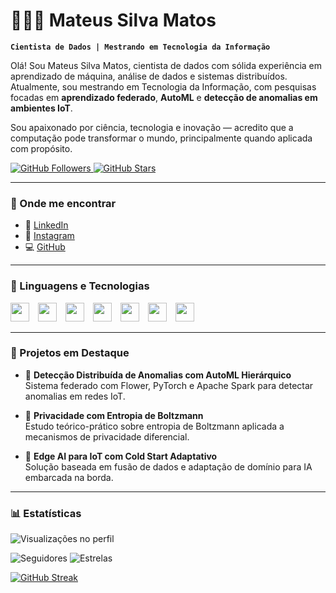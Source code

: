 # 👨🏻‍💻 Mateus Silva Matos

**`Cientista de Dados | Mestrando em Tecnologia da Informação`**

Olá! Sou Mateus Silva Matos, cientista de dados com sólida experiência em aprendizado de máquina, análise de dados e sistemas distribuídos.  
Atualmente, sou mestrando em Tecnologia da Informação, com pesquisas focadas em **aprendizado federado**, **AutoML** e **detecção de anomalias em ambientes IoT**.

Sou apaixonado por ciência, tecnologia e inovação — acredito que a computação pode transformar o mundo, principalmente quando aplicada com propósito.

<p align="left">
  <a href="https://github.com/MateusSilva12">
    <img alt="GitHub Followers" src="https://custom-icon-badges.demolab.com/github/followers/MateusSilva12?color=236ad3&labelColor=1155ba&style=for-the-badge&logo=github&label=Seguidores&logoColor=white" />
  </a>
  <a href="https://github.com/MateusSilva12?tab=repositories&sort=stargazers">
    <img alt="GitHub Stars" src="https://custom-icon-badges.demolab.com/github/stars/MateusSilva12?color=55960c&style=for-the-badge&labelColor=488207&logo=star&label=Estrelas" />
  </a>
</p>

---

### 🔗 Onde me encontrar

- 💼 [LinkedIn](https://www.linkedin.com/in/mateus-silva-matos/)
- 📸 [Instagram](https://www.instagram.com/mateusmatos001/)
- 💻 [GitHub](https://github.com/MateusSilva12)

---

### 🤖 Linguagens e Tecnologias

<img src="https://cdn.jsdelivr.net/gh/devicons/devicon@latest/icons/python/python-original.svg" width="30px" style="padding-right: 10px;" />
<img src="https://cdn.jsdelivr.net/gh/devicons/devicon@latest/icons/pytorch/pytorch-original.svg" width="30px" style="padding-right: 10px;" />
<img src="https://cdn.jsdelivr.net/gh/devicons/devicon@latest/icons/tensorflow/tensorflow-original.svg" width="30px" style="padding-right: 10px;" />
<img src="https://cdn.jsdelivr.net/gh/devicons/devicon@latest/icons/jupyter/jupyter-original.svg" width="30px" style="padding-right: 10px;" />
<img src="https://cdn.jsdelivr.net/gh/devicons/devicon@latest/icons/docker/docker-original.svg" width="30px" style="padding-right: 10px;" />
<img src="https://cdn.jsdelivr.net/gh/devicons/devicon@latest/icons/git/git-original.svg" width="30px" style="padding-right: 10px;" />
<img src="https://cdn.jsdelivr.net/gh/devicons/devicon@latest/icons/linux/linux-original.svg" width="30px" style="padding-right: 10px;" />

---

### 🧠 Projetos em Destaque

- 🚦 **Detecção Distribuída de Anomalias com AutoML Hierárquico**  
  Sistema federado com Flower, PyTorch e Apache Spark para detectar anomalias em redes IoT.

- 🔐 **Privacidade com Entropia de Boltzmann**  
  Estudo teórico-prático sobre entropia de Boltzmann aplicada a mecanismos de privacidade diferencial.

- 📡 **Edge AI para IoT com Cold Start Adaptativo**  
  Solução baseada em fusão de dados e adaptação de domínio para IA embarcada na borda.

---
### 📊 Estatísticas

![Visualizações no perfil](https://komarev.com/ghpvc/?username=MateusSilva12&style=for-the-badge&color=blue)

<p align="left">
  <img src="https://img.shields.io/github/followers/MateusSilva12?style=for-the-badge" alt="Seguidores">
  <img src="https://img.shields.io/github/stars/MateusSilva12?style=for-the-badge" alt="Estrelas">
</p>

[![GitHub Streak](https://streak-stats.demolab.com/?user=MateusSilva12&theme=tokyonight&hide_border=true)](https://git.io/streak-stats)

